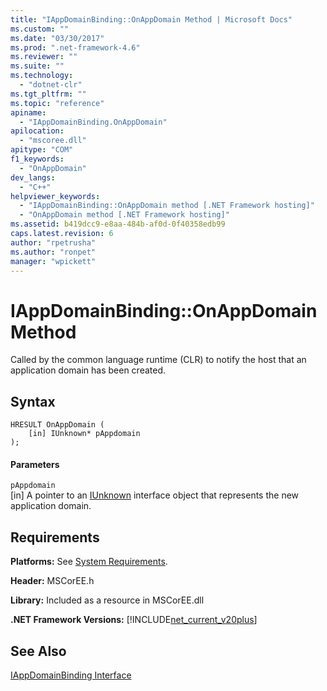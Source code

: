 ```yaml
---
title: "IAppDomainBinding::OnAppDomain Method | Microsoft Docs"
ms.custom: ""
ms.date: "03/30/2017"
ms.prod: ".net-framework-4.6"
ms.reviewer: ""
ms.suite: ""
ms.technology: 
  - "dotnet-clr"
ms.tgt_pltfrm: ""
ms.topic: "reference"
apiname: 
  - "IAppDomainBinding.OnAppDomain"
apilocation: 
  - "mscoree.dll"
apitype: "COM"
f1_keywords: 
  - "OnAppDomain"
dev_langs: 
  - "C++"
helpviewer_keywords: 
  - "IAppDomainBinding::OnAppDomain method [.NET Framework hosting]"
  - "OnAppDomain method [.NET Framework hosting]"
ms.assetid: b419dcc9-e8aa-484b-af0d-0f40358edb99
caps.latest.revision: 6
author: "rpetrusha"
ms.author: "ronpet"
manager: "wpickett"
---
```

# IAppDomainBinding::OnAppDomain Method
Called by the common language runtime (CLR) to notify the host that an application domain has been created.  
  
## Syntax  
  
```  
HRESULT OnAppDomain (  
    [in] IUnknown* pAppdomain  
);  
```  
  
#### Parameters  
 `pAppdomain`  
 [in] A pointer to an [IUnknown](https://msdn.microsoft.com/library/94as6ehy(v=vs.110).aspx) interface object that represents the new application domain.  
  
## Requirements  
 **Platforms:** See [System Requirements](../../../../docs/framework/getting-started/system-requirements.md).  
  
 **Header:** MSCorEE.h  
  
 **Library:** Included as a resource in MSCorEE.dll  
  
 **.NET Framework Versions:** [!INCLUDE[net_current_v20plus](../../../../includes/net-current-v20plus-md.md)]  
  
## See Also  
 [IAppDomainBinding Interface](../../../../docs/framework/unmanaged-api/hosting/iappdomainbinding-interface.md)